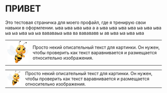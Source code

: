 # ПРИВЕТ
Это тестовая страничка для моего профайл, где я тренирую свои навыки в оформлении. ыва ыва ыва ыва а а ыва ыва ыва ыва ыа ыва ыва ыа ыа ыва ыа ыа вававаыа ыва ва вавававв ы ав ыва ыа ыва ыва 

|||
|--:|:--|
|[<img title="Портфолио Аналитика Данных" width="200" src="https://github.com/agvaravin/agvaravin/blob/main/pche.jpg" />][DataAnalitic]|Просто некий описательный текст для картинки. Он нужен, чтобы проверить как текст варавнивается и размещается относительно изображения.|

<table border="0" bordercolor = "#ffffff">
  <tr>
    <td><a href=[DataAnalitic]"><img title="Портфолио Аналитика Данных" width="120" src="https://github.com/agvaravin/agvaravin/blob/main/pche.jpg" /></a></td>
    <td>Просто некий описательный текст для картинки. Он нужен, чтобы проверить как текст варавнивается и размещается относительно изображения.</td>
  </tr>
</table>

[DataAnalitic]: https://github.com/agvaravin/DataAnalitic
